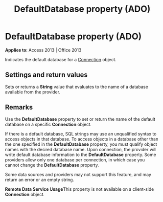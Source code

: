 ﻿---
title: DefaultDatabase property (ADO)
TOCTitle: DefaultDatabase property (ADO)
ms:assetid: a35c5631-f9d9-e51f-950b-e52169830d94
ms:mtpsurl: https://msdn.microsoft.com/library/JJ249757(v=office.15)
ms:contentKeyID: 48546784
ms.date: 09/18/2015
mtps_version: v=office.15
---

# DefaultDatabase property (ADO)


**Applies to**: Access 2013 | Office 2013

Indicates the default database for a [Connection](connection-object-ado.md) object.

## Settings and return values

Sets or returns a **String** value that evaluates to the name of a database available from the provider.

## Remarks

Use the **DefaultDatabase** property to set or return the name of the default database on a specific **Connection** object.

If there is a default database, SQL strings may use an unqualified syntax to access objects in that database. To access objects in a database other than the one specified in the **DefaultDatabase** property, you must qualify object names with the desired database name. Upon connection, the provider will write default database information to the **DefaultDatabase** property. Some providers allow only one database per connection, in which case you cannot change the **DefaultDatabase** property.

Some data sources and providers may not support this feature, and may return an error or an empty string.

**Remote Data Service Usage**This property is not available on a client-side **Connection** object.

